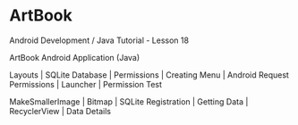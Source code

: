 # ArtBook

Android Development / Java Tutorial - Lesson 18

ArtBook Android Application (Java)

Layouts | SQLite Database | Permissions | Creating Menu | Android Request Permissions | Launcher | Permission Test

MakeSmallerImage | Bitmap | SQLite Registration | Getting Data | RecyclerView | Data Details

